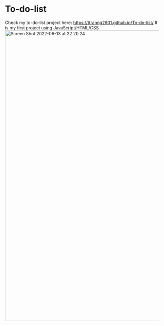 # To-do-list
 Check my to-do-list project here:  https://ttranng2601.github.io/To-do-list/
 It is my first project using JavaScript/HTML/CSS
<img width="950" alt="Screen Shot 2022-06-13 at 22 20 24" src="https://user-images.githubusercontent.com/98120384/173486517-a45f3c97-2bda-438b-8fe9-465ea1e0bcf2.png">

